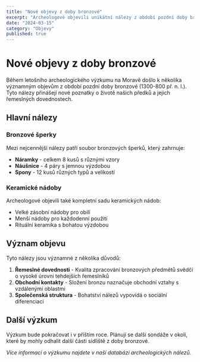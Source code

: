 ```yaml
---
title: "Nové objevy z doby bronzové"
excerpt: "Archeologové objevili unikátní nálezy z období pozdní doby bronzové na Moravě. Mezi nálezy patří vzácné bronzové šperky a keramika."
date: "2024-03-15"
category: "Objevy"
published: true
---
```


# Nové objevy z doby bronzové

Během letošního archeologického výzkumu na Moravě došlo k několika významným objevům z období pozdní doby bronzové (1300-800 př. n. l.). Tyto nálezy přinášejí nové poznatky o životě našich předků a jejich řemeslných dovednostech.

## Hlavní nálezy

### Bronzové šperky
Mezi nejcennější nálezy patří soubor bronzových šperků, který zahrnuje:

- **Náramky** - celkem 8 kusů s různými vzory
- **Náušnice** - 4 páry s jemnou výzdobou
- **Spony** - 12 kusů různých typů a velikostí

### Keramické nádoby
Archeologové objevili také kompletní sadu keramických nádob:

- Velké zásobní nádoby pro obilí
- Menší nádoby pro každodenní použití
- Rituální keramika s bohatou výzdobou

## Význam objevu

Tyto nálezy jsou významné z několika důvodů:

1. **Řemeslné dovednosti** - Kvalita zpracování bronzových předmětů svědčí o vysoké úrovni tehdejších řemeslníků
2. **Obchodní kontakty** - Složení bronzu naznačuje obchodní vztahy s vzdálenými oblastmi
3. **Společenská struktura** - Bohatství nálezů vypovídá o sociální diferenciaci

## Další výzkum

Výzkum bude pokračovat i v příštím roce. Plánují se další sondáže v okolí, které by mohly odhalit další části sídliště z doby bronzové.

*Více informací o výzkumu najdete v naší databázi archeologických nálezů.*
